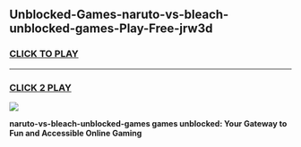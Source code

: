 
## Unblocked-Games-naruto-vs-bleach-unblocked-games-Play-Free-jrw3d
<h3>
<a href="https://premium76.site?title=naruto-vs-bleach-unblocked-games&ref=10A">CLICK TO PLAY</a></h3>
<hr>

<h3>
<a href="https://premium76.site?title=naruto-vs-bleach-unblocked-games&ref=10A">CLICK 2 PLAY</a>
  
</h3>

<a href="https://premium76.site?title=naruto-vs-bleach-unblocked-games&ref=10A"><img src="https://clearcache.store/games.png"></a>


**naruto-vs-bleach-unblocked-games games unblocked: Your Gateway to Fun and Accessible Online Gaming**
